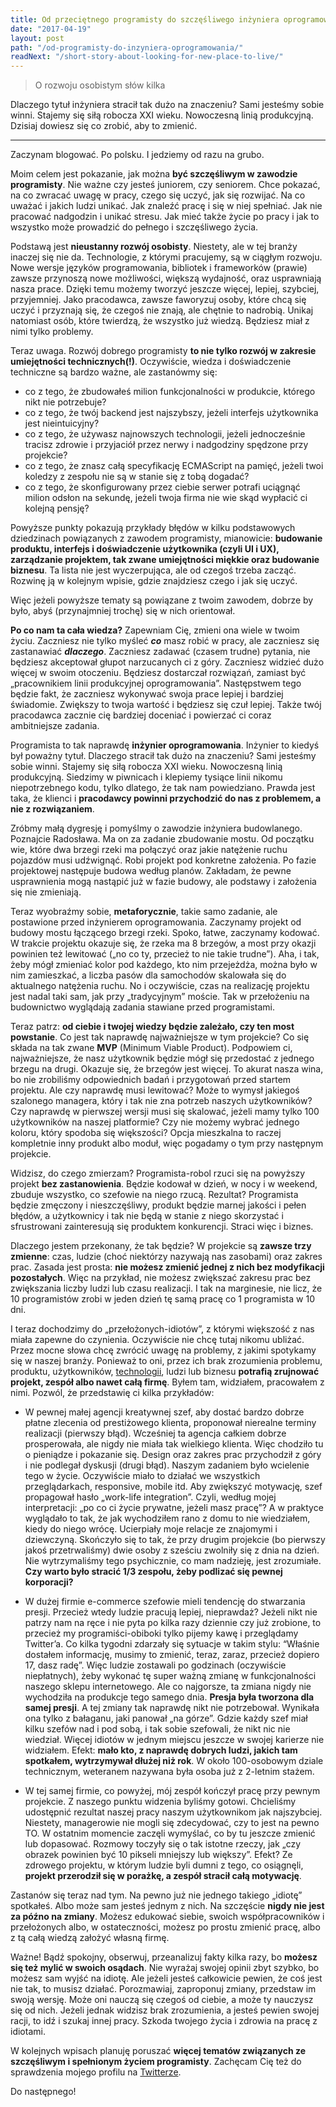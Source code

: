 ```yaml
---
title: Od przeciętnego programisty do szczęśliwego inżyniera oprogramowania
date: "2017-04-19"
layout: post
path: "/od-programisty-do-inzyniera-oprogramowania/"
readNext: "/short-story-about-looking-for-new-place-to-live/"
---
```


>  O rozwoju osobistym słów kilka

Dlaczego tytuł inżyniera stracił tak dużo na znaczeniu? Sami jesteśmy sobie winni. Stajemy się siłą robocza XXI wieku. Nowoczesną linią produkcyjną. Dzisiaj dowiesz się co zrobić, aby to zmienić.

---

Zaczynam blogować. Po polsku. I jedziemy od razu na grubo.

Moim celem jest pokazanie, jak można **być szczęśliwym w zawodzie programisty**. Nie ważne czy jesteś juniorem, czy seniorem. Chce pokazać, na co zwracać uwagę w pracy, czego się uczyć, jak się rozwijać. Na co uważać i jakich ludzi unikać. Jak znaleźć pracę i się w niej spełniać. Jak nie pracować nadgodzin i unikać stresu. Jak mieć także życie po pracy i jak to wszystko może prowadzić do pełnego i szczęśliwego życia.

Podstawą jest **nieustanny rozwój osobisty**. Niestety, ale w tej branży inaczej się nie da. Technologie, z którymi pracujemy, są w ciągłym rozwoju. Nowe wersje języków programowania, bibliotek i frameworków (prawie) zawsze przynoszą nowe możliwości, większą wydajność, oraz usprawniają nasza prace. Dzięki temu możemy tworzyć jeszcze więcej, lepiej, szybciej, przyjemniej. Jako pracodawca, zawsze faworyzuj osoby, które chcą się uczyć i przyznają się, że czegoś nie znają, ale chętnie to nadrobią. Unikaj natomiast osób, które twierdzą, że wszystko już wiedzą. Będziesz miał z nimi tylko problemy.

Teraz uwaga. Rozwój dobrego programisty **to nie tylko rozwój w zakresie umiejętności technicznych(!)**. Oczywiście, wiedza i doświadczenie techniczne są bardzo ważne, ale zastanówmy się:

- co z tego, że zbudowałeś milion funkcjonalności w produkcie, którego nikt nie potrzebuje?
- co z tego, że twój backend jest najszybszy, jeżeli interfejs użytkownika jest nieintuicyjny?
- co z tego, że używasz najnowszych technologii, jeżeli jednocześnie tracisz zdrowie i przyjaciół przez nerwy i nadgodziny spędzone przy projekcie?
- co z tego, że znasz całą specyfikację ECMAScript na pamięć, jeżeli twoi koledzy z zespołu nie są w stanie się z tobą dogadać?
- co z tego, że skonfigurowany przez ciebie serwer potrafi uciągnąć milion odsłon na sekundę, jeżeli twoja firma nie wie skąd wypłacić ci kolejną pensję?

Powyższe punkty pokazują przykłady błędów w kilku podstawowych dziedzinach powiązanych z zawodem programisty, mianowicie: **budowanie produktu, interfejs i doświadczenie użytkownika (czyli UI i UX), zarządzanie projektem, tak zwane umiejętności miękkie oraz budowanie biznesu**. Ta lista nie jest wyczerpująca, ale od czegoś trzeba zacząć. Rozwinę ją w kolejnym wpisie, gdzie znajdziesz czego i jak się uczyć.

Więc jeżeli powyższe tematy są powiązane z twoim zawodem, dobrze by było, abyś (przynajmniej trochę) się w nich orientował.

**Po co nam ta cała wiedza?** Zapewniam Cię, zmieni ona wiele w twoim życiu. Zaczniesz nie tylko myśleć ***co*** masz robić w pracy, ale zaczniesz się zastanawiać ***dlaczego***. Zaczniesz zadawać (czasem trudne) pytania, nie będziesz akceptował głupot narzucanych ci z góry. Zaczniesz widzieć dużo więcej w swoim otoczeniu. Będziesz dostarczał rozwiązań, zamiast być „pracownikiem linii produkcyjnej oprogramowania”. Następstwem tego będzie fakt, że zaczniesz wykonywać swoja prace lepiej i bardziej świadomie. Zwiększy to twoja wartość i będziesz się czuł lepiej. Także twój pracodawca zacznie cię bardziej doceniać i powierzać ci coraz ambitniejsze zadania.

Programista to tak naprawdę **inżynier oprogramowania**. Inżynier to kiedyś był poważny tytuł. Dlaczego stracił tak dużo na znaczeniu? Sami jesteśmy sobie winni. Stajemy się siłą robocza XXI wieku. Nowoczesną linią produkcyjną. Siedzimy w piwnicach i klepiemy tysiące linii nikomu niepotrzebnego kodu, tylko dlatego, że tak nam powiedziano. Prawda jest taka, że klienci i **pracodawcy powinni przychodzić do nas z problemem, a nie z rozwiązaniem**.

Zróbmy małą dygresję i pomyślmy o zawodzie inżyniera budowlanego. Poznajcie Radosława. Ma on za zadanie zbudowanie mostu. Od początku wie, które dwa brzegi rzeki ma połączyć oraz jakie natężenie ruchu pojazdów musi udźwignąć. Robi projekt pod konkretne założenia. Po fazie projektowej następuje budowa według planów. Zakładam, że pewne usprawnienia mogą nastąpić już w fazie budowy, ale podstawy i założenia się nie zmieniają.

Teraz wyobraźmy sobie, **metaforycznie**, takie samo zadanie, ale postawione przed inżynierem oprogramowania. Zaczynamy projekt od budowy mostu łączącego brzegi rzeki. Spoko, łatwe, zaczynamy kodować. W trakcie projektu okazuje się, że rzeka ma 8 brzegów, a most przy okazji powinien też lewitować („no co ty, przecież to nie takie trudne”). Aha, i tak, żeby mógł zmieniać kolor pod każdego, kto nim przejeżdża, można było w nim zamieszkać, a liczba pasów dla samochodów skalowała się do aktualnego natężenia ruchu. No i oczywiście, czas na realizację projektu jest nadal taki sam, jak przy „tradycyjnym” moście. Tak w przełożeniu na budownictwo wyglądają zadania stawiane przed programistami.

Teraz patrz: **od ciebie i twojej wiedzy będzie zależało, czy ten most powstanie**. Co jest tak naprawdę najważniejsze w tym projekcie? Co się składa na tak zwane **MVP** (Minimum Viable Product). Podpowiem ci, najważniejsze, że nasz użytkownik będzie mógł się przedostać z jednego brzegu na drugi. Okazuje się, że brzegów jest więcej. To akurat nasza wina, bo nie zrobiliśmy odpowiednich badań i przygotowań przed startem projektu. Ale czy naprawdę musi lewitować? Może to wymysł jakiegoś szalonego managera, który i tak nie zna potrzeb naszych użytkowników? Czy naprawdę w pierwszej wersji musi się skalować, jeżeli mamy tylko 100 użytkowników na naszej platformie? Czy nie możemy wybrać jednego koloru, który spodoba się większości? Opcja mieszkalna to raczej kompletnie inny produkt albo moduł, więc pogadamy o tym przy następnym projekcie.

Widzisz, do czego zmierzam? Programista-robol rzuci się na powyższy projekt **bez zastanowienia**. Będzie kodował w dzień, w nocy i w weekend, zbuduje wszystko, co szefowie na niego rzucą. Rezultat? Programista będzie zmęczony i nieszczęśliwy, produkt będzie marnej jakości i pełen błędów, a użytkownicy i tak nie będą w stanie z niego skorzystać i sfrustrowani zainteresują się produktem konkurencji. Straci więc i biznes.

Dlaczego jestem przekonany, że tak będzie? W projekcie są **zawsze trzy zmienne**: czas, ludzie (choć niektórzy nazywają nas zasobami) oraz zakres prac. Zasada jest prosta: **nie możesz zmienić jednej z nich bez modyfikacji pozostałych**. Więc na przykład, nie możesz zwiększać zakresu prac bez zwiększania liczby ludzi lub czasu realizacji. I tak na marginesie, nie licz, że 10 programistów zrobi w jeden dzień tę samą pracę co 1 programista w 10 dni.

I teraz dochodzimy do „przełożonych-idiotów”, z którymi większość z nas miała zapewne do czynienia. Oczywiście nie chcę tutaj nikomu ubliżać. Przez mocne słowa chcę zwrócić uwagę na problemy, z jakimi spotykamy się w naszej branży. Ponieważ to oni, przez ich brak zrozumienia problemu, produktu, użytkowników, [technologii](https://www.troyhunt.com/reckon-youve-seen-some-stupid-security-things-here-hold-my-beer/), ludzi lub biznesu **potrafią zrujnować projekt, zespół albo nawet całą firmę**. Byłem tam, widziałem, pracowałem z nimi. Pozwól, że przedstawię ci kilka przykładów:

- W pewnej małej agencji kreatywnej szef, aby dostać bardzo dobrze płatne zlecenia od prestiżowego klienta, proponował nierealne terminy realizacji (pierwszy błąd). Wcześniej ta agencja całkiem dobrze prosperowała, ale nigdy nie miała tak wielkiego klienta. Więc chodziło tu o pieniądze i pokazanie się. Design oraz zakres prac przychodził z góry i nie podlegał dyskusji (drugi błąd). Naszym zadaniem było wcielenie tego w życie. Oczywiście miało to działać we wszystkich przeglądarkach, responsive, mobile itd. Aby zwiększyć motywację, szef propagował hasło „work-life integration”. Czyli, według mojej interpretacji: „po co ci życie prywatne, jeżeli masz pracę”? A w praktyce wyglądało to tak, że jak wychodziłem rano z domu to nie wiedziałem, kiedy do niego wrócę. Ucierpiały moje relacje ze znajomymi i dziewczyną. Skończyło się to tak, że przy drugim projekcie (bo pierwszy jakoś przetrwaliśmy) dwie osoby z sześciu zwolniły się z dnia na dzień. Nie wytrzymaliśmy tego psychicznie, co mam nadzieję, jest zrozumiałe. **Czy warto było stracić 1/3 zespołu, żeby podlizać się pewnej korporacji?**

- W dużej firmie e-commerce szefowie mieli tendencję do stwarzania presji. Przecież wtedy ludzie pracują lepiej, nieprawdaż? Jeżeli nikt nie patrzy nam na ręce i nie pyta po kilka razy dziennie czy już zrobione, to przecież my programiści-obiboki tylko pijemy kawę i przeglądamy Twitter’a. Co kilka tygodni zdarzały się sytuacje w takim stylu: “Właśnie dostałem informację, musimy to zmienić, teraz, zaraz, przecież dopiero 17, dasz radę”. Więc ludzie zostawali po godzinach (oczywiście niepłatnych), żeby wykonać tę super ważną zmianę w funkcjonalności naszego sklepu internetowego. Ale co najgorsze, ta zmiana nigdy nie wychodziła na produkcje tego samego dnia. **Presja była tworzona dla samej presji**. A tej zmiany tak naprawdę nikt nie potrzebował. Wynikała ona tylko z bałaganu, jaki panował „na górze”. Gdzie każdy szef miał kilku szefów nad i pod sobą, i tak sobie szefowali, że nikt nic nie wiedział. Więcej idiotów w jednym miejscu jeszcze w swojej karierze nie widziałem. Efekt: **mało kto, z naprawdę dobrych ludzi, jakich tam spotkałem, wytrzymywał dłużej niż rok**. W około 100-osobowym dziale technicznym, weteranem nazywana była osoba już z 2-letnim stażem.

- W tej samej firmie, co powyżej, mój zespół kończył pracę przy pewnym projekcie. Z naszego punktu widzenia byliśmy gotowi. Chcieliśmy udostępnić rezultat naszej pracy naszym użytkownikom jak najszybciej. Niestety, managerowie nie mogli się zdecydować, czy to jest na pewno TO. W ostatnim momencie zaczęli wymyślać, co by tu jeszcze zmienić lub dopasować. Rozmowy toczyły się o tak istotne rzeczy, jak „czy obrazek powinien być 10 pikseli mniejszy lub większy”. Efekt? Ze zdrowego projektu, w którym ludzie byli dumni z tego, co osiągnęli, **projekt przerodził się w porażkę, a zespół stracił całą motywację**.

Zastanów się teraz nad tym. Na pewno już nie jednego takiego „idiotę” spotkałeś. Albo może sam jesteś jednym z nich. Na szczęście **nigdy nie jest za późno na zmiany**. Możesz edukować siebie, swoich współpracowników i przełożonych albo, w ostateczności, możesz po prostu zmienić pracę, albo z tą całą wiedzą założyć własną firmę.

Ważne! Bądź spokojny, obserwuj, przeanalizuj fakty kilka razy, bo **możesz się też mylić w swoich osądach**. Nie wyrażaj swojej opinii zbyt szybko, bo możesz sam wyjść na idiotę. Ale jeżeli jesteś całkowicie pewien, że coś jest nie tak, to musisz działać. Porozmawiaj, zaproponuj zmiany, przedstaw im swoją wersję. Może oni nauczą się czegoś od ciebie, a może ty nauczysz się od nich. Jeżeli jednak widzisz brak zrozumienia, a jesteś pewien swojej racji, to idź i szukaj innej pracy. Szkoda twojego życia i zdrowia na pracę z idiotami.

W kolejnych wpisach planuję poruszać **więcej tematów związanych ze szczęśliwym i spełnionym życiem programisty**. Zachęcam Cię też do sprawdzenia mojego profilu na [Twitterze](http://twitter.com/krzysu).

Do następnego!
